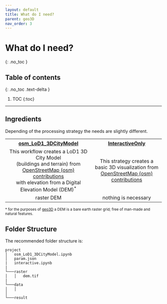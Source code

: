 ```yaml
---
layout: default
title: What do I need?
parent: geo3D
nav_order: 3
---
```


# What do I need?
{: .no_toc }

## Table of contents
{: .no_toc .text-delta }

1. TOC
{:toc} 

---

## Ingredients
 
Depending of the processing strategy the needs are slightly different. 

<table>
  <tr>
    <th align="center"><a href="https://github.com/AdrianKriger/geo3D/blob/main/osm_LoD1_3DCityModel-walkthrough.ipynb">osm_LoD1_3DCityModel </a> </th>
    <th align="center"><a href="https://github.com/AdrianKriger/geo3D/blob/main/interactiveOnly.ipynb">InteractiveOnly </a> </th>
  </tr>
  <tr>
    <td align="center"> This workflow creates a LoD1 3D City Model <br>(buildings and terrain) from <br> <a href="https://www.openstreetmap.org/about">OpenStreetMap (osm) contributions</a> <br> with elevation from a Digital Elevation Model (DEM)<sup>*</sup> </td>
    <td align="center"> This strategy creates a basic 3D visualization from <br> <a href="https://www.openstreetmap.org/about">OpenStreetMap (osm) contributions</a> <br> </td>
  </tr>
  <tr>
    <td align="center"> raster DEM </td>
    <td align="center"> nothing is necessary </td>
  </tr>
</table>

<sup>* for the purposes of [geo3D](https://github.com/AdrianKriger/geo3D) a DEM is a bare earth raster grid; free of man-made and natural features.

## Folder Structure

The recommended folder structure is:

```
project
│   osm_LoD1_3DCityModel.ipynb
│   param.json
|   interactive.ipynb
|
└───raster
│   │   dem.tif
|
└───data
│   │   
│      
└───result

```
